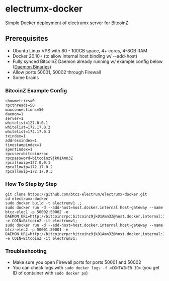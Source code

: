 # electrumx-docker
Simple Docker deployment of electrumx server for BitcoinZ

## Prerequisites
* Ubuntu Linux VPS with 80 - 100GB space, 4+ cores, 4-8GB RAM
* Docker 20.10+ (to allow internal host binding w/ --add-host)
* Fully synced BitcoinZ Daemon already running w/ example config below ([Daemon Binaries](https://github.com/btcz/bitcoinz/releases))
* Allow ports 50001, 50002 through Firewall
* Some brains

### BitcoinZ Example Config
```
showmetrics=0
rpcthreads=50
maxconnections=50
daemon=1
server=1
whitelist=127.0.0.1
whitelist=172.17.0.2
whitelist=172.17.0.3
txindex=1
addressindex=1
timestampindex=1
spentindex=1
rpcuser=bitcoinzrpc
rpcpassword=bitcoinz9jk01Amn3Z
rpcallowip=127.0.0.1
rpcallowip=172.17.0.2
rpcallowip=172.17.0.3
```

### How To Step by Step
```
git clone https://github.com/btcz-electrum/electrumx-docker.git
cd electrumx-docker
sudo docker build -t electrumv1 .;
sudo docker run -d --add-host=host.docker.internal:host-gateway --name btcz-elec1 -p 50002:50002 -e DAEMON_URL=http://bitcoinzrpc:bitcoinz9jk01Amn3Z@host.docker.internal:1979 -e COIN=BitcoinZ -it electrumv1;
sudo docker run -d --add-host=host.docker.internal:host-gateway --name btcz-elec2 -p 50001:50001 -e DAEMON_URL=http://bitcoinzrpc:bitcoinz9jk01Amn3Z@host.docker.internal:1979 -e COIN=BitcoinZ -it electrumv1;
```

### Troubleshooting
* Make sure you open Firewall ports for ports 50001 and 50002
* You can check logs with `sudo docker logs -f <CONTAINER ID>` (you get ID of container with `sudo docker ps`) 
